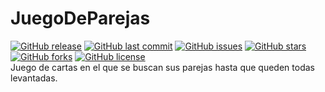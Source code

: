 # JuegoDeParejas
[![GitHub release](https://img.shields.io/github/release/KamiKeys/JuegoDeParejas.svg)]()
[![GitHub last commit](https://img.shields.io/github/last-commit/KamiKeys/JuegoDeParejas.svg)]()
[![GitHub issues](https://img.shields.io/github/issues/KamiKeys/JuegoDeParejas.svg)]()
[![GitHub stars](https://img.shields.io/github/stars/KamiKeys/JuegoDeParejas.svg)]()
[![GitHub forks](https://img.shields.io/github/forks/KamiKeys/JuegoDeParejas.svg)](https://github.com/KamiKeys/JuegoDeParejas/network)
[![GitHub license](https://img.shields.io/github/license/KamiKeys/JuegoDeParejas.svg)](https://github.com/KamiKeys/JuegoDeParejas/blob/master/LICENSE)  
Juego de cartas en el que se buscan sus parejas hasta que queden todas levantadas.
